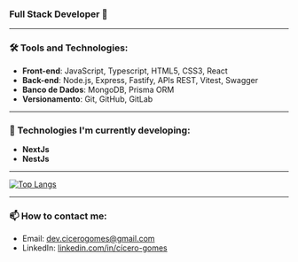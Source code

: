 ### Full Stack Developer 🚀

---

### 🛠 Tools and Technologies:
- **Front-end**: JavaScript, Typescript, HTML5, CSS3, React
- **Back-end**: Node.js, Express, Fastify, APIs REST, Vitest, Swagger
- **Banco de Dados**: MongoDB, Prisma ORM
- **Versionamento**: Git, GitHub, GitLab
  
---

### 🌱 Technologies I'm currently developing:
- **NextJs**
- **NestJs**

---

<a>[![Top Langs](https://github-readme-stats.vercel.app/api/top-langs/?username=ciceroRMG&layout=compact&theme=catppuccin_latte)](https://github.com/anuraghazra/github-readme-stats)</a>

---

### 📫 How to contact me:
- Email: [dev.cicerogomes@gmail.com](mailto:dev.cicerogomes@gmail.com)
- LinkedIn: [linkedin.com/in/cícero-gomes](https://www.linkedin.com/in/c%C3%ADcero-gomes-8207292b3?lipi=urn%3Ali%3Apage%3Ad_flagship3_profile_view_base_contact_details%3BZ9zwqU8VQYew73SWBwciqA%3D%3D)
